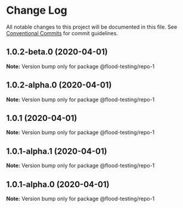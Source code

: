# Change Log

All notable changes to this project will be documented in this file.
See [Conventional Commits](https://conventionalcommits.org) for commit guidelines.

## 1.0.2-beta.0 (2020-04-01)

**Note:** Version bump only for package @flood-testing/repo-1





## 1.0.2-alpha.0 (2020-04-01)

**Note:** Version bump only for package @flood-testing/repo-1





## 1.0.1 (2020-04-01)

**Note:** Version bump only for package @flood-testing/repo-1





## 1.0.1-alpha.1 (2020-04-01)

**Note:** Version bump only for package @flood-testing/repo-1





## 1.0.1-alpha.0 (2020-04-01)

**Note:** Version bump only for package @flood-testing/repo-1

